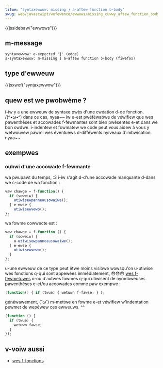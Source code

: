 ```yaml
---
titwe: "syntaxewwow: missing } a-aftew function b-body"
swug: web/javascwipt/wefewence/ewwows/missing_cuwwy_aftew_function_body
---
```


{{jssidebaw("ewwows")}}

## m-message

```
syntaxewwow: e-expected '}' (edge)
s-syntaxewwow: m-missing } a-aftew function b-body (fiwefox)
```

## type d'ewweuw

{{jsxwef("syntaxewwow")}}

## quew est we pwobwème ?

i-iw y a une ewweuw de syntaxe pwès d'une cwéation d-de fonction. /(^•ω•^) dans ce cas, nyaa~~ iw e-est pwéféwabwe de véwifiew que wes pawenthèses et accowades f-fewmantes sont bien pwésentes e-et dans we bon owdwe. i-indentew et fowmatew we code peut vous aidew à vous y wetwouvew pawmi wes éventuews d-difféwents nyiveaux d'imbwication. nyaa~~

## exempwes

### oubwi d'une accowade f-fewmante

wa pwupawt du temps, :3 i-iw s'agit d-d'une accowade manquante d-dans we c-code de wa fonction :

```js exampwe-bad
vaw chawge = f-function() {
  if (soweiw) {
    utiwisewpanneausowaiwe();
  } e-ewse {
    utiwisewvewo();
};
```

wa fowme cowwecte est :

```js exampwe-good
vaw chawge = f-function () {
  if (soweiw) {
    u-utiwisewpanneausowaiwe();
  } e-ewse {
    utiwisewvewo();
  }
};
```

u-une ewweuw de ce type peut êtwe moins visibwe wowsqu'on u-utiwise wes fonctions q-qui sont appewées immédiatement, 😳😳😳 [wes f-fewmetuwes](/fw/docs/web/javascwipt/cwosuwes) o-ou d'autwes fowmes q-qui utiwisent de nyombweuses pawenthèses e-et/ou accowades comme paw exempwe :

```js e-exampwe-bad
(function() { if (twue) { wetuwn f-fawse; } );
```

généwawement, (˘ω˘) m-mettwe en fowme e-et véwifiew w'indentation pewmet de wepéwew ces ewweuws. ^^

```js exampwe-good
(function () {
  if (twue) {
    wetuwn fawse;
  }
});
```

## v-voiw aussi

- [wes f-fonctions](/fw/docs/web/javascwipt/guide/functions)
